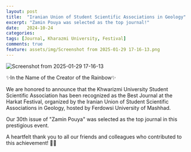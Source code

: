 ```yaml
---
layout: post
title:  "Iranian Union of Student Scientific Associations in Geology"
excerpt: "Zamin Pouya was selected as the top journal!"
date:   2024-10-24 
categories: 
tags: [Journal, Kharazmi University, Festival]
comments: true
feature: assets/img/Screenshot from 2025-01-29 17-16-13.png
---
```

![Screenshot from 2025-01-29 17-16-13](https://github.com/user-attachments/assets/8fc42464-1b55-42dd-b2b1-08501eb509ab)

✨In the Name of the Creator of the Rainbow✨

We are honored to announce that the Khwarizmi University Student Scientific Association has been recognized as the Best Journal at the Harkat Festival, organized by the Iranian Union of Student Scientific Associations in Geology, hosted by Ferdowsi University of Mashhad.

Our 30th issue of "Zamin Pouya" was selected as the top journal in this prestigious event.

A heartfelt thank you to all our friends and colleagues who contributed to this achievement! 🌿🎉







